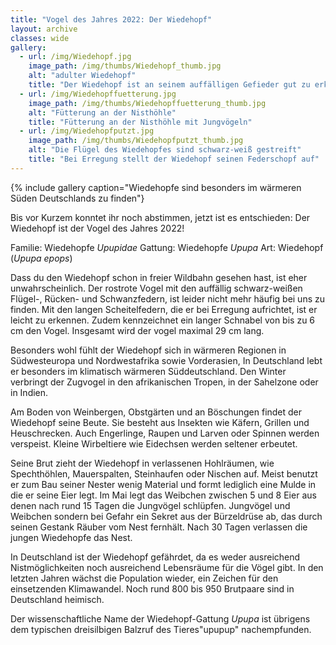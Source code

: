 ```yaml
---
title: "Vogel des Jahres 2022: Der Wiedehopf"
layout: archive
classes: wide
gallery:
  - url: /img/Wiedehopf.jpg
    image_path: /img/thumbs/Wiedehopf_thumb.jpg
    alt: "adulter Wiedehopf"
    title: "Der Wiedehopf ist an seinem auffälligen Gefieder gut zu erkennen."
  - url: /img/Wiedehopffuetterung.jpg
    image_path: /img/thumbs/Wiedehopffuetterung_thumb.jpg
    alt: "Fütterung an der Nisthöhle"
    title: "Fütterung an der Nisthöhle mit Jungvögeln"
  - url: /img/Wiedehopfputzt.jpg
    image_path: /img/thumbs/Wiedehopfputzt_thumb.jpg
    alt: "Die Flügel des Wiedehopfes sind schwarz-weiß gestreift"
    title: "Bei Erregung stellt der Wiedehopf seinen Federschopf auf"
---
```


{% include gallery caption="Wiedehopfe sind besonders im wärmeren Süden Deutschlands zu finden"}

Bis vor Kurzem konntet ihr noch abstimmen, jetzt ist es entschieden: Der Wiedehopf ist der Vogel des Jahres 2022!

Familie: Wiedehopfe *Upupidae*
Gattung: Wiedehopfe *Upupa*
Art: Wiedehopf (*Upupa epops*)

Dass du den Wiedehopf schon in freier Wildbahn gesehen hast, ist eher unwahrscheinlich. Der rostrote Vogel mit den auffällig schwarz-weißen Flügel-, Rücken- und Schwanzfedern, ist leider nicht mehr häufig bei uns zu finden. Mit den langen Scheitelfedern, die er bei Erregung aufrichtet, ist er leicht zu erkennen. Zudem kennzeichnet ein langer Schnabel von bis zu 6 cm den Vogel. Insgesamt wird der vogel maximal 29 cm lang.

Besonders wohl fühlt der Wiedehopf sich in wärmeren Regionen in Südwesteuropa und Nordwestafrika sowie Vorderasien, In Deutschland lebt er besonders im klimatisch wärmeren Süddeutschland. Den Winter verbringt der Zugvogel in den afrikanischen Tropen, in der Sahelzone oder in Indien.

Am Boden von Weinbergen, Obstgärten und an Böschungen findet der Wiedehopf seine Beute. Sie besteht aus Insekten wie Käfern, Grillen und Heuschrecken. Auch Engerlinge, Raupen und Larven oder Spinnen werden verspeist. Kleine Wirbeltiere wie Eidechsen werden seltener erbeutet.

Seine Brut zieht der Wiedehopf in verlassenen Hohlräumen, wie Spechthöhlen, Mauerspalten, Steinhaufen oder Nischen auf. Meist benutzt er zum Bau seiner Nester wenig Material und formt lediglich eine Mulde in die er seine Eier legt. Im Mai legt das Weibchen zwischen 5 und 8 Eier aus denen nach rund 15 Tagen die Jungvögel schlüpfen. Jungvögel und Weibchen sondern bei Gefahr ein Sekret aus der Bürzeldrüse ab, das durch seinen Gestank Räuber vom Nest fernhält. Nach 30 Tagen verlassen die jungen Wiedehopfe das Nest.

In Deutschland ist der Wiedehopf gefährdet, da es weder ausreichend Nistmöglichkeiten noch ausreichend Lebensräume für die Vögel gibt. In den letzten Jahren wächst die Population wieder, ein Zeichen für den einsetzenden Klimawandel. Noch rund 800 bis 950 Brutpaare sind in Deutschland heimisch.

Der wissenschaftliche Name der Wiedehopf-Gattung *Upupa* ist übrigens dem typischen dreisilbigen Balzruf des Tieres"upupup" nachempfunden.
